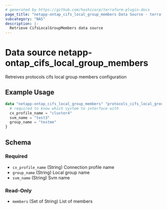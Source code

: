 ```yaml
---
# generated by https://github.com/hashicorp/terraform-plugin-docs
page_title: "netapp-ontap_cifs_local_group_members Data Source - terraform-provider-netapp-ontap"
subcategory: "NAS"
description: |-
  Retrieve CifsLocalGroupMembers data source
---
```


# Data source netapp-ontap_cifs_local_group_members

Retreives protocols cifs local group members configuration

## Example Usage
```terraform
data "netapp-ontap_cifs_local_group_members" "protocols_cifs_local_group_members" {
  # required to know which system to interface with
  cx_profile_name = "cluster4"
  svm_name = "test3"
  group_name = "testme"
}
```

<!-- schema generated by tfplugindocs -->
## Schema

### Required

- `cx_profile_name` (String) Connection profile name
- `group_name` (String) Local group name
- `svm_name` (String) Svm name

### Read-Only

- `members` (Set of String) List of members


